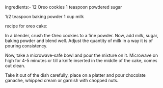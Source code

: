 ingredients:-
12 Oreo cookies                    1 teaspoon powdered sugar

1/2 teaspoon baking powder         1 cup milk


recipe for oreo cake:

In a blender, crush the Oreo cookies to a fine powder. Now, add milk, sugar, baking powder and blend well. Adjust the quantity of milk in a way it is of pouring consistency.

Now, take a microwave-safe bowl and pour the mixture on it. Microwave on high for 4-5 minutes or till a knife inserted in the middle of the cake, comes out clean.

Take it out of the dish carefully, place on a platter and pour chocolate ganache, whipped cream or garnish with chopped nuts.
